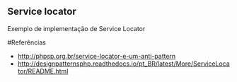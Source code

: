 ## Service locator

Exemplo de implementação de Service Locator

#Referências 
* http://phpsp.org.br/service-locator-e-um-anti-pattern
* http://designpatternsphp.readthedocs.io/pt_BR/latest/More/ServiceLocator/README.html